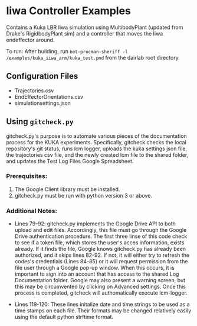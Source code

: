 # Iiwa Controller Examples
Contains a Kuka LBR Iiwa simulation using MultibodyPlant (updated from Drake's RigidbodyPlant sim)
and a controller that moves the Iiwa endeffector around.

To run: After building, run `bot-procman-sheriff -l /examples/kuka_iiwa_arm/kuka_test.pmd` from the
dairlab root directory.

## Configuration Files
* Trajectories.csv
* EndEffectorOrientations.csv
* simulationsettings.json

## Using `gitcheck.py`

gitcheck.py's purpose is to automate various pieces of the documentation process for the KUKA experiments. Specifically, gitcheck checks the local repository's git status, runs lcm logger, uploads the kuka settings json file, the trajectories csv file, and the newly created lcm file to the shared folder, and updates the Test Log Files Google Spreadsheet.

### Prerequisites:
1. The Google Client library must be installed.
2. gitcheck.py must be run with python version 3 or above.

### Additional Notes:
* Lines 79-92: gitcheck.py implements the Google Drive API to both upload and edit files. Accordingly, this file must go through the Google Drive authentication procedure. The first three linse of this code check to see if a token file, which stores the user's acces information, exists already. If it finds the file, Google knows gitcheck.py has already been authorized, and it skips lines 82-92. If not, it will either try to refresh the codes's credentials (Lines 84-85) or it will request permission from the file user through a Google pop-up window. When this occurs, it is important to sign into an account that has access to the shared Log Documentation folder. Google may also present a warning screen, but this may be circumvented by clicking on Advanced settings. Once this process is completed, gitcheck will authomatically execute lcm-logger.

* Lines 119-120: These lines initalize date and time strings to be used as a time stamps on each file. Their formats may be changed relatively easily using the default python strftime format.
